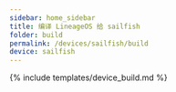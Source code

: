 ```yaml
---
sidebar: home_sidebar
title: 编译 LineageOS 给 sailfish
folder: build
permalink: /devices/sailfish/build
device: sailfish
---
```

{% include templates/device_build.md %}
